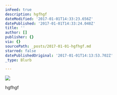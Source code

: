 ```yaml
---
inFeed: true
description: hgfhgf
dateModified: '2017-01-01T14:33:23.656Z'
datePublished: '2017-01-01T14:33:24.048Z'
title: ''
author: []
publisher: {}
via: {}
sourcePath: _posts/2017-01-01-hgfhgf.md
starred: false
datePublishedOriginal: '2017-01-01T14:13:53.702Z'
_type: Blurb

---
```

![](https://the-grid-user-content.s3-us-west-2.amazonaws.com/aeaa3df7-2623-4e56-97ec-9ed93beb9d72.png)

hgfhgf